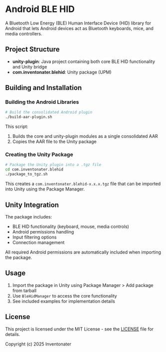 # Android BLE HID

A Bluetooth Low Energy (BLE) Human Interface Device (HID) library for Android that lets Android devices act as Bluetooth keyboards, mice, and media controllers.

## Project Structure

- **unity-plugin**: Java project containing both core BLE HID functionality and Unity bridge
- **com.inventonater.blehid**: Unity package (UPM)

## Building and Installation

### Building the Android Libraries

```bash
# Build the consolidated Android plugin
./build-aar-plugin.sh
```

This script:
1. Builds the core and unity-plugin modules as a single consolidated AAR
2. Copies the AAR file to the Unity package

### Creating the Unity Package

```bash
# Package the Unity plugin into a .tgz file
cd com.inventonater.blehid
./package_to_tgz.sh
```

This creates a `com.inventonater.blehid-x.x.x.tgz` file that can be imported into Unity using the Package Manager.

## Unity Integration

The package includes:

- BLE HID functionality (keyboard, mouse, media controls)
- Android permissions handling
- Input filtering options
- Connection management

All required Android permissions are automatically included when importing the package.

## Usage

1. Import the package in Unity using Package Manager > Add package from tarball
2. Use `BleHidManager` to access the core functionality
3. See included examples for implementation details

## License

This project is licensed under the MIT License - see the [LICENSE](LICENSE) file for details.

Copyright (c) 2025 Inventonater
